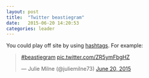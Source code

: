 ```yaml
---
layout: post
title:  "Twitter beastiegram"
date:   2015-06-20 14:20:53
categories: leader
---
```


You could play off site by using <a href="https://twitter.com/hashtag/beastiegram?src=hash&vertical=default&f=tweets">hashtags</a>. For example:

<blockquote class="twitter-tweet" lang="en"><p lang="und" dir="ltr"><a href="https://twitter.com/hashtag/beastiegram?src=hash">#beastiegram</a> <a href="http://t.co/ZR5ymFbgHZ">pic.twitter.com/ZR5ymFbgHZ</a></p>&mdash; Julie Milne (@juliemilne73) <a href="https://twitter.com/juliemilne73/status/612285603196088321">June 20, 2015</a></blockquote>
<script async src="//platform.twitter.com/widgets.js" charset="utf-8"></script>
  
 
